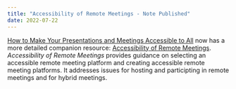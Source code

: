 ```yaml
---
title: "Accessibility of Remote Meetings - Note Published"
date: 2022-07-22
---
```


<p><a href="https://www.w3.org/WAI/teach-advocate/accessible-presentations/">How to Make Your Presentations and Meetings Accessible to All</a> now has a more detailed companion resource: <a href="https://www.w3.org/TR/remote-meetings/">Accessibility of Remote Meetings</a>. <cite>Accessibility of Remote Meetings</cite> provides guidance on selecting an accessible remote meeting platform and creating accessible remote meeting platforms. It addresses issues for hosting and participting in remote meetings and for hybrid meetings.</p>
